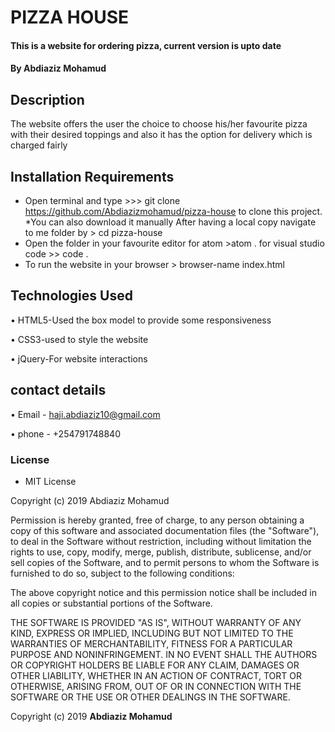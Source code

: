 # PIZZA HOUSE

#### This is a website for ordering pizza, current version is upto date

#### By **Abdiaziz Mohamud**

## Description

The website offers the user the choice to choose his/her favourite pizza with their desired toppings and also it has the option for delivery which is charged fairly

## Installation Requirements

-   Open terminal and type >>> git clone <https://github.com/Abdiazizmohamud/pizza-house> to clone this project.
    \*You can also download it manually
    After having a local copy navigate to me folder by > cd pizza-house
-   Open the folder in your favourite editor for atom >atom . for visual studio code >> code .
-   To run the website in your browser > browser-name index.html

## Technologies Used

• HTML5-Used the box model to provide some responsiveness

• CSS3-used to style the website

• jQuery-For website interactions

## contact details

• Email - haji.abdiaziz10@gmail.com

• phone - +254791748840

### License

-   MIT License

Copyright (c) 2019 Abdiaziz Mohamud

Permission is hereby granted, free of charge, to any person obtaining a copy
of this software and associated documentation files (the "Software"), to deal
in the Software without restriction, including without limitation the rights
to use, copy, modify, merge, publish, distribute, sublicense, and/or sell
copies of the Software, and to permit persons to whom the Software is
furnished to do so, subject to the following conditions:

The above copyright notice and this permission notice shall be included in all
copies or substantial portions of the Software.

THE SOFTWARE IS PROVIDED "AS IS", WITHOUT WARRANTY OF ANY KIND, EXPRESS OR
IMPLIED, INCLUDING BUT NOT LIMITED TO THE WARRANTIES OF MERCHANTABILITY,
FITNESS FOR A PARTICULAR PURPOSE AND NONINFRINGEMENT. IN NO EVENT SHALL THE
AUTHORS OR COPYRIGHT HOLDERS BE LIABLE FOR ANY CLAIM, DAMAGES OR OTHER
LIABILITY, WHETHER IN AN ACTION OF CONTRACT, TORT OR OTHERWISE, ARISING FROM,
OUT OF OR IN CONNECTION WITH THE SOFTWARE OR THE USE OR OTHER DEALINGS IN THE
SOFTWARE.

Copyright (c) 2019 **Abdiaziz Mohamud**
